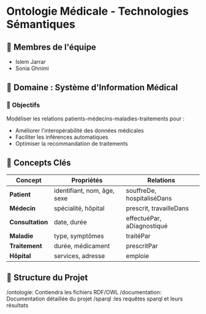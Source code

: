 # Ontologie Médicale - Technologies Sémantiques

## 👥 Membres de l'équipe
- Islem Jarrar
- Sonia Ghnimi

## 🏥 Domaine : Système d'Information Médical

### 📌 Objectifs
Modéliser les relations patients-médecins-maladies-traitements pour :
- Améliorer l'interopérabilité des données médicales
- Faciliter les inférences automatiques
- Optimiser la recommandation de traitements

## 🧠 Concepts Clés
| Concept        | Propriétés                          | Relations                     |
|----------------|-------------------------------------|-------------------------------|
| **Patient**    | identifiant, nom, âge, sexe        | souffreDe, hospitaliséDans   |
| **Médecin**    | spécialité, hôpital                | prescrit, travailleDans       |
| **Consultation**| date, durée                        | effectuéPar, aDiagnostiqué   |
| **Maladie**    | type, symptômes                    | traitéPar                    |
| **Traitement** | durée, médicament                  | prescritPar                  |
| **Hôpital**    | services, adresse                  | emploie                      |

## 📂 Structure du Projet
/ontologie: Contiendra les fichiers RDF/OWL
/documentation: Documentation détaillée du projet
/sparql :les requêtes sparql et leurs résultats

